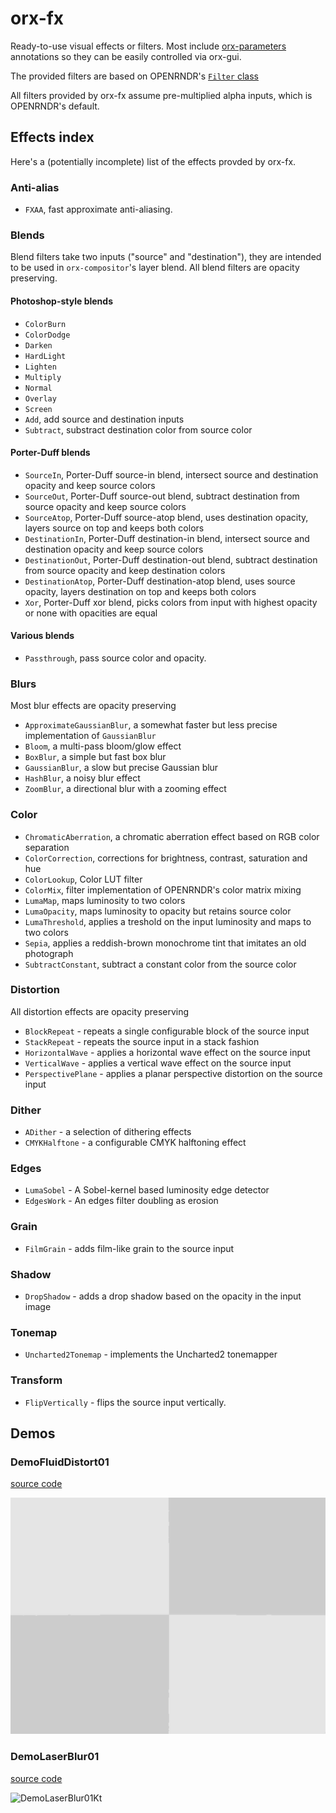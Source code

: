 # orx-fx

Ready-to-use visual effects or filters. Most include
[orx-parameters](https://github.com/openrndr/orx/tree/master/orx-parameters) annotations 
so they can be easily controlled via orx-gui.

The provided filters are based on OPENRNDR's 
[`Filter` class](https://api.openrndr.org/org.openrndr.draw/-filter/index.html) 

All filters provided by orx-fx assume pre-multiplied alpha inputs, which is OPENRNDR's default.

## Effects index

Here's a (potentially incomplete) list of the effects provded by orx-fx.

### Anti-alias

 * `FXAA`, fast approximate anti-aliasing.
 
### Blends

Blend filters take two inputs ("source" and "destination"), they are intended to be used in `orx-compositor`'s layer blend. All blend filters are opacity preserving.

#### Photoshop-style blends
 - `ColorBurn`
 - `ColorDodge`
 - `Darken`
 - `HardLight`
 - `Lighten`
 - `Multiply`
 - `Normal`
 - `Overlay`
 - `Screen`
 - `Add`, add source and destination inputs
 - `Subtract`, substract destination color from source color

#### Porter-Duff blends
 - `SourceIn`, Porter-Duff source-in blend, intersect source and destination opacity and keep source colors
 - `SourceOut`, Porter-Duff source-out blend, subtract destination from source opacity and keep source colors
 - `SourceAtop`, Porter-Duff source-atop blend, uses destination opacity, layers source on top and keeps both colors
 - `DestinationIn`, Porter-Duff destination-in blend, intersect source and destination opacity and keep source colors
 - `DestinationOut`, Porter-Duff destination-out blend, subtract destination from source opacity and keep destination colors
 - `DestinationAtop`, Porter-Duff destination-atop blend, uses source opacity, layers destination on top and keeps both colors
 - `Xor`, Porter-Duff xor blend, picks colors from input with highest opacity or none with opacities are equal

#### Various blends
 - `Passthrough`, pass source color and opacity.
 
### Blurs

Most blur effects are opacity preserving

 - `ApproximateGaussianBlur`, a somewhat faster but less precise implementation of `GaussianBlur`
 - `Bloom`, a multi-pass bloom/glow effect
 - `BoxBlur`, a simple but fast box blur
 - `GaussianBlur`, a slow but precise Gaussian blur
 - `HashBlur`, a noisy blur effect
 - `ZoomBlur`, a directional blur with a zooming effect


### Color
 - `ChromaticAberration`, a chromatic aberration effect based on RGB color separation
 - `ColorCorrection`, corrections for brightness, contrast, saturation and hue
 - `ColorLookup`, Color LUT filter
 - `ColorMix`, filter implementation of OPENRNDR's color matrix mixing
 - `LumaMap`, maps luminosity to two colors
 - `LumaOpacity`, maps luminosity to opacity but retains source color
 - `LumaThreshold`, applies a treshold on the input luminosity and maps to two colors
 - `Sepia`, applies a reddish-brown monochrome tint that imitates an old photograph
 - `SubtractConstant`, subtract a constant color from the source color

### Distortion

All distortion effects are opacity preserving

 - `BlockRepeat` - repeats a single configurable block of the source input
 - `StackRepeat` - repeats the source input in a stack fashion
 - `HorizontalWave` - applies a horizontal wave effect on the source input
 - `VerticalWave` - applies a vertical wave effect on the source input
 - `PerspectivePlane` - applies a planar perspective distortion on the source input
 
### Dither
 - `ADither` - a selection of dithering effects
 - `CMYKHalftone` - a configurable CMYK halftoning effect
 
 ### Edges
  - `LumaSobel` - A Sobel-kernel based luminosity edge detector
  - `EdgesWork` - An edges filter doubling as erosion
  
 ### Grain
  - `FilmGrain` - adds film-like grain to the source input
  
 ### Shadow
  - `DropShadow` - adds a drop shadow based on the opacity in the input image
  
 ### Tonemap
  - `Uncharted2Tonemap` - implements the Uncharted2 tonemapper
 
 ### Transform
  - `FlipVertically` - flips the source input vertically.
 
 
<!-- __demos__ >
# Demos
[DemoFluidDistort01Kt](src/demo/kotlin/DemoFluidDistort01Kt.kt
![DemoFluidDistort01Kt](https://github.com/openrndr/orx/blob/media/orx-fx/images/DemoFluidDistort01Kt.png
<!-- __demos__ -->
## Demos
### DemoFluidDistort01
[source code](src/demo/kotlin/DemoFluidDistort01.kt)

![DemoFluidDistort01Kt](https://raw.githubusercontent.com/openrndr/orx/media/orx-fx/images/DemoFluidDistort01Kt.png)

### DemoLaserBlur01
[source code](src/demo/kotlin/DemoLaserBlur01.kt)

![DemoLaserBlur01Kt](https://raw.githubusercontent.com/openrndr/orx/media/orx-fx/images/DemoLaserBlur01Kt.png)
